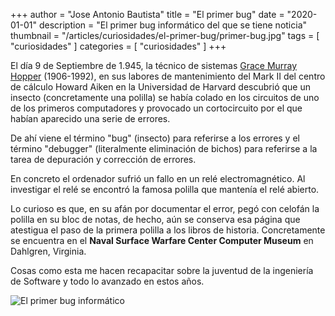 ﻿+++
author = "Jose Antonio Bautista"
title = "El primer bug"
date = "2020-01-01"
description = "El primer bug informático del que se tiene noticia"
thumbnail = "/articles/curiosidades/el-primer-bug/primer-bug.jpg"
tags = [ "curiosidades" ]
categories = [ "curiosidades" ]
+++

El día 9 de Septiembre de 1.945, la técnico de sistemas [Grace Murray Hopper](https://es.wikipedia.org/wiki/Grace_Murray_Hopper) (1906-1992),
en sus labores de mantenimiento del Mark II del centro de cálculo Howard Aiken en la 
Universidad de Harvard descubrió que un insecto (concretamente una polilla)
se había colado en los circuitos de uno de los primeros computadores y provocado un 
cortocircuito por el que habían aparecido una serie de errores. 

De ahí viene el término "bug" (insecto) para referirse a los errores y el término "debugger" (literalmente  eliminación de bichos) 
para referirse a la tarea de depuración y corrección de errores.

En concreto el ordenador sufrió un fallo en un relé electromagnético. Al investigar el relé se encontró
la famosa polilla que mantenía el relé abierto.

Lo curioso es que, en su afán por documentar el error, pegó con celofán la polilla en su bloc de notas, 
de hecho, aún se conserva esa página que atestigua el paso de la primera polilla a los libros de historia.
Concretamente se encuentra en el **Naval Surface Warfare Center Computer Museum** en Dahlgren, Virginia.

Cosas como esta me hacen recapacitar sobre la juventud de la ingeniería de Software y todo lo avanzado en
estos años.

![El primer bug informático](/blog/articles/curiosidades/el-primer-bug/primer-bug.jpg "El primer bug informático")